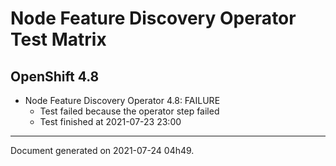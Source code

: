 
Node Feature Discovery Operator Test Matrix
===========================================

OpenShift 4.8
-------------


* Node Feature Discovery Operator 4.8: FAILURE
  - Test failed because the operator step failed
  - Test finished at 2021-07-23 23:00


---
Document generated on 2021-07-24 04h49.
